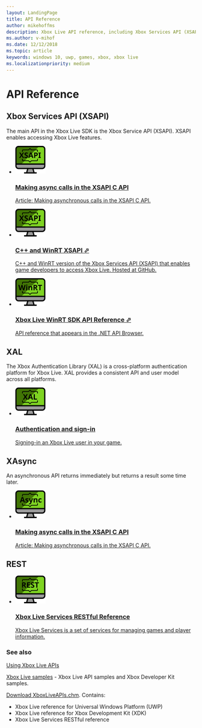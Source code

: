 ```yaml
---
layout: LandingPage
title: API Reference
author: mikehoffms
description: Xbox Live API reference, including Xbox Services API (XSAPI), WinRT, Xbox Authentication Library (XAL), XAsync, and RESTful APIs.
ms.author: v-mihof
ms.date: 12/12/2018
ms.topic: article
keywords: windows 10, uwp, games, xbox, xbox live
ms.localizationpriority: medium
---
```


<h1>API Reference</h1>


<h2>Xbox Services API (XSAPI)</h2>

<!-- Add card: 
XSAPI C Reference
reference/xsapi-flat-c/xsapi-flat-c?branch=flat-c-test -->

<p>
  The main API in the Xbox Live SDK is the Xbox Service API (XSAPI).
  XSAPI enables accessing Xbox Live features.
</p>
<ul class="cardsF panelContent cols cols2">
    <!-- <li>
        <a href="reference/xsapi-flat-c/xsapi-flat-c.md">
            <div class="cardSize">
                <div class="cardPadding">
                    <div class="card">
                        <div class="cardImageOuter">
                            <div class="cardImage">
                                <img src="images/getting_started/xboxicon1.svg" alt="XSAPI C Reference" />
                            </div>
                        </div>
                        <div class="cardText">
                            <h3>XSAPI C Reference</h3>
                            <p>Xbox Services API (XSAPI) C Reference.</p>
                        </div>
                    </div>
                </div>
            </div>
        </a>
    </li> -->
    <!-- not API Ref.  Move to See Also, after link to "XSAPI C Reference" when that's available -->
    <li>
        <a href="flatc-async-patterns.md">
            <div class="cardSize">
                <div class="cardPadding">
                    <div class="card">
                        <div class="cardImageOuter">
                            <div class="cardImage">
                                <img src="images/icons/xsapi_icon.svg" alt="Making async calls in the XSAPI C API" />
                            </div>
                        </div>
                        <div class="cardText">
                            <h3>Making async calls in the XSAPI C API</h3>
                            <p>Article: Making asynchronous calls in the XSAPI C API.</p>
                        </div>
                    </div>
                </div>
            </div>
        </a>
    </li>
    <li>
        <a href="https://github.com/Microsoft/xbox-live-api" target="_blank">
            <div class="cardSize">
                <div class="cardPadding">
                    <div class="card">
                        <div class="cardImageOuter">
                            <div class="cardImage">
                                <img src="images/icons/xsapi_icon.svg" alt="C++ and WinRT XSAPI" />
                            </div>
                        </div>
                        <div class="cardText">
                            <h3>C++ and WinRT XSAPI &#11008;</h3>
                            <p>C++ and WinRT version of the Xbox Services API (XSAPI) that enables game developers to access Xbox Live.  Hosted at GitHub.</p>
                        </div>
                    </div>
                </div>
            </div>
        </a>
    </li>
    <li>
        <!-- child 2: jumps straight to external url -->
        <a href="https://docs.microsoft.com/en-us/dotnet/api/?view=xboxlive-dotnet-2017.11.20171204.01" target="_blank">
            <div class="cardSize">
                <div class="cardPadding">
                    <div class="card">
                        <div class="cardImageOuter">
                            <div class="cardImage">
                                <img src="images/icons/winrt_icon.svg" alt="Xbox Live WinRT SDK API Reference" />
                            </div>
                        </div>
                        <div class="cardText">
                            <h3>Xbox Live WinRT SDK API Reference &#11008;</h3>
                            <p>API reference that appears in the .NET API Browser.</p>
                        </div>
                    </div>
                </div>
            </div>
        </a>
    </li>
</ul>


<h2>XAL</h2>

<p>
  The Xbox Authentication Library (XAL) is a cross-platform authentication platform for Xbox Live.
  XAL provides a consistent API and user model across all platforms.
</p>
<ul class="cardsF panelContent cols cols2">
    <li>
        <a href="using-xbox-live/auth/authentication.md">
            <div class="cardSize">
                <div class="cardPadding">
                    <div class="card">
                        <div class="cardImageOuter">
                            <div class="cardImage">
                                <img src="images/icons/xal_icon.svg" alt="Authentication and sign-in"/>
                            </div>
                        </div>
                        <div class="cardText">
                            <h3>Authentication and sign-in</h3>
                            <p>Signing-in an Xbox Live user in your game.</p>
                        </div>
                    </div>
                </div>
            </div>
        </a>
    </li>
</ul>


<h2>XAsync</h2>

<p>
  An asynchronous API returns immediately but returns a result some time later.
</p>
<ul class="cardsF panelContent cols cols2">
    <!-- not API Ref.  Move to See Also? -->
    <li>
        <a href="flatc-async-patterns.md">
            <div class="cardSize">
                <div class="cardPadding">
                    <div class="card">
                        <div class="cardImageOuter">
                            <div class="cardImage">
                                <img src="images/icons/async_icon.svg" alt="Making async calls in the XSAPI C API" />
                            </div>
                        </div>
                        <div class="cardText">
                            <h3>Making async calls in the XSAPI C API</h3>
                            <p>Article: Making asynchronous calls in the XSAPI C API.</p>
                        </div>
                    </div>
                </div>
            </div>
        </a>
    </li>
</ul>


<h2>REST</h2>

<ul class="cardsF panelContent cols cols2">
    <li>
        <!-- child 3: -->
        <a href="xbox-live-rest/atoc-xboxlivews-reference.md">
            <div class="cardSize">
                <div class="cardPadding">
                    <div class="card">
                        <div class="cardImageOuter">
                            <div class="cardImage">
                                <img src="images/icons/rest_icon.svg" alt="Xbox Live Services RESTful Reference" />
                            </div>
                        </div>
                        <div class="cardText">
                            <h3>Xbox Live Services RESTful Reference</h3>
                            <p>Xbox Live Services is a set of services for managing games and player information.</p>
                        </div>
                    </div>
                </div>
            </div>
        </a>
    </li>
</ul>


<h3>See also</h3>

<p>
  <a href="xbox-live-apis.md">Using Xbox Live APIs</a>
</p>

<p>
  <!-- child 1: -->
  <a href="samples.md">Xbox Live samples</a> - Xbox Live API samples and Xbox Developer Kit samples.
</p>

<p>
<a href="https://aka.ms/xboxliveuwpdocs">Download XboxLiveAPIs.chm</a>. Contains:
  <ul>
    <li>Xbox Live reference for Universal Windows Platform (UWP)</li>
    <li>Xbox Live reference for Xbox Development Kit (XDK)</li>
    <li>Xbox Live Services RESTful reference</li>
  </ul>
</p>

